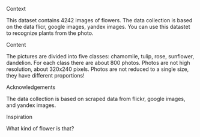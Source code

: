 Context

This dataset contains 4242 images of flowers.
The data collection is based on the data flicr, google images, yandex images.
You can use this datastet to recognize plants from the photo.

Content

The pictures are divided into five classes: chamomile, tulip, rose, sunflower, dandelion.
For each class there are about 800 photos. Photos are not high resolution, about 320x240 pixels. Photos are not reduced to a single size, they have different proportions!

Acknowledgements

The data collection is based on scraped data from flickr, google images, and yandex images.

Inspiration

What kind of flower is that?
